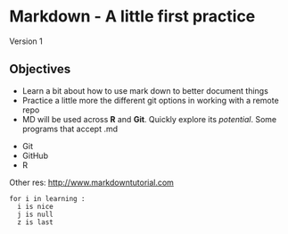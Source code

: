 # Markdown - A little first practice  

Version 1  

## Objectives  

* Learn a bit about how to use mark down to better document things  
* Practice a little more the different git options in working with a remote repo  
* MD will be used across **R** and **Git**. Quickly explore its _potential_. Some programs that accept .md
 + Git
 + GitHub
 + R

Other res: http://www.markdowntutorial.com  

```
for i in learning :
  i is nice
  j is null
  z is last
```